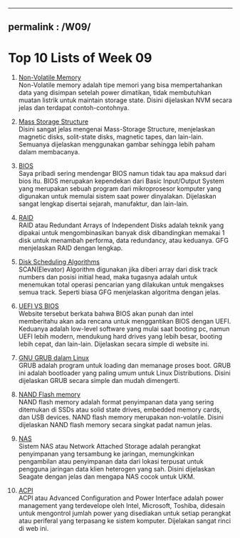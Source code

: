 
--- 
permalink : /W09/
---

# Top 10 Lists of Week 09

1. [Non-Volatile Memory](https://techterms.com/definition/non-volatile_memory)<br>
Non-Volatile memory adalah tipe memori yang bisa mempertahankan data yang disimpan setelah power dimatikan, tidak membutuhkan muatan listrik untuk maintain storage state. Disini dijelaskan NVM secara jelas dan terdapat contoh-contohnya.

2. [Mass Storage Structure](https://www.cs.uic.edu/~jbell/CourseNotes/OperatingSystems/10_MassStorage.html)<br>
Disini sangat jelas mengenai Mass-Storage Structure, menjelaskan magnetic disks, solit-state disks, magnetic tapes, dan lain-lain. Semuanya dijelaskan menggunakan gambar sehingga lebih paham dalam membacanya.

3. [BIOS](https://whatis.techtarget.com/definition/BIOS-basic-input-output-system)<br>
Saya pribadi sering mendengar BIOS namun tidak tau apa maksud dari bios itu. BIOS merupakan kependekan dari Basic Input/Output System yang merupakan sebuah program dari mikroprosesor komputer yang digunakan untuk memulai sistem saat power dinyalakan. Dijelaskan sangat lengkap disertai sejarah, manufaktur, dan lain-lain.

4. [RAID](https://www.geeksforgeeks.org/raid-redundant-arrays-of-independent-disks/)<br>
RAID atau Redundant Arrays of Independent Disks adalah teknik yang dipakai untuk mengombinasikan banyak disk dibandingkan memakai 1 disk untuk menambah performa, data redundancy, atau keduanya. GFG menjelaskan RAID dengan lengkap.

5. [Disk Scheduling Algorithms](https://www.geeksforgeeks.org/scan-elevator-disk-scheduling-algorithms/)<br>
SCAN(Elevator) Algorithm digunakan jika diberi array dari disk track numbers dan posisi initial head, maka tugasnya adalah untuk menemukan total operasi pencarian yang dilakukan untuk mengakses semua track. Seperti biasa GFG menjelaskan algoritma dengan jelas.

6. [UEFI VS BIOS](https://www.howtogeek.com/56958/htg-explains-how-uefi-will-replace-the-bios/)<br>
Website tersebut berkata bahwa BIOS akan punah dan intel memberitahu akan ada rencana untuk menggantikan BIOS dengan UEFI. Keduanya adalah low-level software yang mulai saat booting pc, namun UEFI lebih modern, mendukung hard drives yang lebih besar, booting lebih cepat, dan lain-lain. Dijelaskan secara simple di website ini.

7. [GNU GRUB dalam Linux](https://itsfoss.com/what-is-grub/)<br>
GRUB adalah program untuk loading dan memanage proses boot. GRUB ini adalah bootloader yang paling umum untuk Linux Distributions. Disini dijelaskan GRUB secara simple dan mudah dimengerti. 

8. [NAND Flash memory](https://www.delkin.com/blog/what-is-nand-flash-memory/)<br>
NAND flash memory adalah format penyimpanan data yang sering ditemukan di SSDs atau solid state drives, embedded memory cards, dan USB devices. NAND flash memory merupakan non-volatile. Disini dijelaskan NAND flash memory secara singkat padat namun jelas.

9. [NAS](https://www.seagate.com/id/id/tech-insights/what-is-nas-master-ti/)<br>
Sistem NAS atau Network Attached Storage adalah perangkat penyimpanan yang tersambung ke jaringan, memungkinkan pengambilan atau penyimpanan data dari lokasi terpusat untuk pengguna jaringan data klien heterogen yang sah. Disini dijelaskan Seagate dengan jelas dan mengapa NAS cocok untuk UKM. 

10. [ACPI](https://kb.iu.edu/d/ahvl)<br>
ACPI atau Advanced Configuration and Power Interface adalah power management yang terdevelope oleh Intel, Microsoft, Toshiba, didesain untuk mengontrol jumlah power yang disediakan untuk setiap perangkat atau periferal yang terpasang ke sistem komputer. Dijelakan sangat rinci di web ini.
